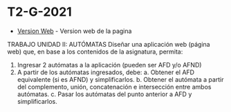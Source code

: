 # T2-G-2021

* [Version Web](https://quirky-saha-bbadf5.netlify.app) - Version web de la pagina

TRABAJO UNIDAD II: AUTÓMATAS 
Diseñar una aplicación web (página web) que, en base a los contenidos de la asignatura, permita: 
1. Ingresar 2 autómatas a la aplicación (pueden ser AFD y/o AFND) 
2. A partir de los autómatas ingresados, debe: 
a. Obtener el AFD equivalente (si es AFND) y simplificarlos. 
b. Obtener el autómata a partir del complemento, unión, concatenación e intersección entre  ambos autómatas. 
c. Pasar los autómatas del punto anterior a AFD y simplificarlos. 
